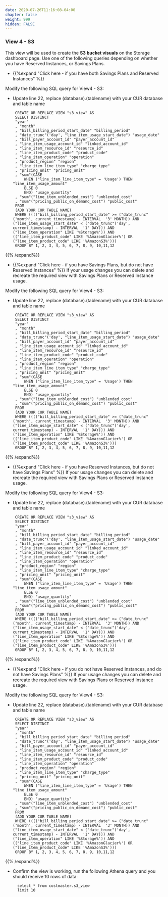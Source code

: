```yaml
---
date: 2020-07-26T11:16:08-04:00
chapter: false
weight: 999
hidden: FALSE
---
```


### View 4 - S3
This view will be used to create the **S3 bucket visuals** on the Storage dashboard page.
Use one of the following queries depending on whether you have Reserved Instances, or Savings Plans.


- {{%expand "Click here - if you have both Savings Plans and Reserved Instances" %}}

Modify the following SQL query for View4 - S3:
 - Update line 22, replace (database).(tablename) with your CUR database and table name 

		CREATE OR REPLACE VIEW "s3_view" AS 
		SELECT DISTINCT
		"year"
		, "month"
		, "bill_billing_period_start_date" "billing_period"
		, "date_trunc"('day', "line_item_usage_start_date") "usage_date"
		, "bill_payer_account_id" "payer_account_id"
		, "line_item_usage_account_id" "linked_account_id"
		, "line_item_resource_id" "resource_id"
		, "line_item_product_code" "product_code"
		, "line_item_operation" "operation"
		, "product_region" "region"
		, "line_item_line_item_type" "charge_type"
		, "pricing_unit" "pricing_unit"
		, "sum"(CASE
			WHEN ("line_item_line_item_type" = 'Usage') THEN "line_item_usage_amount"
			ELSE 0
			END) "usage_quantity"
		, "sum"("line_item_unblended_cost") "unblended_cost"
		, "sum"("pricing_public_on_demand_cost") "public_cost"
		FROM 
		(ADD YOUR CUR TABLE NAME)
		WHERE (((("bill_billing_period_start_date" >= ("date_trunc"('month', current_timestamp) - INTERVAL  '3' MONTH)) AND ("line_item_usage_start_date" < ("date_trunc"('day', current_timestamp) - INTERVAL  '1' DAY))) AND ("line_item_operation" LIKE '%Storage%')) AND (("line_item_product_code" LIKE '%AmazonGlacier%') OR ("line_item_product_code" LIKE '%AmazonS3%')))
		GROUP BY 1, 2, 3, 4, 5, 6, 7, 8, 9, 10,11,12
		

{{% /expand%}}



- {{%expand "Click here - if you have Savings Plans, but do not have Reserved Instances" %}}
If your usage changes you can delete and recreate the required view with Savings Plans or Reserved Instance usage.

Modify the following SQL query for View4 - S3:
 - Update line 22, replace (database).(tablename) with your CUR database and table name 

		CREATE OR REPLACE VIEW "s3_view" AS 
		SELECT DISTINCT
		"year"
		, "month"
		, "bill_billing_period_start_date" "billing_period"
		, "date_trunc"('day', "line_item_usage_start_date") "usage_date"
		, "bill_payer_account_id" "payer_account_id"
		, "line_item_usage_account_id" "linked_account_id"
		, "line_item_resource_id" "resource_id"
		, "line_item_product_code" "product_code"
		, "line_item_operation" "operation"
		, "product_region" "region"
		, "line_item_line_item_type" "charge_type"
		, "pricing_unit" "pricing_unit"
		, "sum"(CASE
			WHEN ("line_item_line_item_type" = 'Usage') THEN "line_item_usage_amount"
			ELSE 0
			END) "usage_quantity"
		, "sum"("line_item_unblended_cost") "unblended_cost"
		, "sum"("pricing_public_on_demand_cost") "public_cost"
		FROM 
		(ADD YOUR CUR TABLE NAME)
		WHERE (((("bill_billing_period_start_date" >= ("date_trunc"('month', current_timestamp) - INTERVAL  '3' MONTH)) AND ("line_item_usage_start_date" < ("date_trunc"('day', current_timestamp) - INTERVAL  '1' DAY))) AND ("line_item_operation" LIKE '%Storage%')) AND (("line_item_product_code" LIKE '%AmazonGlacier%') OR ("line_item_product_code" LIKE '%AmazonS3%')))
		GROUP BY 1, 2, 3, 4, 5, 6, 7, 8, 9, 10,11,12
		

{{% /expand%}}




- {{%expand "Click here - if you have Reserved Instances, but do not have Savings Plans" %}}
If your usage changes you can delete and recreate the required view with Savings Plans or Reserved Instance usage.

Modify the following SQL query for View4 - S3:
 - Update line 22, replace (database).(tablename) with your CUR database and table name 

		CREATE OR REPLACE VIEW "s3_view" AS 
		SELECT DISTINCT
		"year"
		, "month"
		, "bill_billing_period_start_date" "billing_period"
		, "date_trunc"('day', "line_item_usage_start_date") "usage_date"
		, "bill_payer_account_id" "payer_account_id"
		, "line_item_usage_account_id" "linked_account_id"
		, "line_item_resource_id" "resource_id"
		, "line_item_product_code" "product_code"
		, "line_item_operation" "operation"
		, "product_region" "region"
		, "line_item_line_item_type" "charge_type"
		, "pricing_unit" "pricing_unit"
		, "sum"(CASE
			WHEN ("line_item_line_item_type" = 'Usage') THEN "line_item_usage_amount"
			ELSE 0
			END) "usage_quantity"
		, "sum"("line_item_unblended_cost") "unblended_cost"
		, "sum"("pricing_public_on_demand_cost") "public_cost"
		FROM 
		(ADD YOUR CUR TABLE NAME)
		WHERE (((("bill_billing_period_start_date" >= ("date_trunc"('month', current_timestamp) - INTERVAL  '3' MONTH)) AND ("line_item_usage_start_date" < ("date_trunc"('day', current_timestamp) - INTERVAL  '1' DAY))) AND ("line_item_operation" LIKE '%Storage%')) AND (("line_item_product_code" LIKE '%AmazonGlacier%') OR ("line_item_product_code" LIKE '%AmazonS3%')))
		GROUP BY 1, 2, 3, 4, 5, 6, 7, 8, 9, 10,11,12
		
{{% /expand%}}




- {{%expand "Click here - if you do not have Reserved Instances, and do not have Savings Plans" %}}
If your usage changes you can delete and recreate the required view with Savings Plans or Reserved Instance usage.

Modify the following SQL query for View4 - S3:
 - Update line 22, replace (database).(tablename) with your CUR database and table name 

		CREATE OR REPLACE VIEW "s3_view" AS 
		SELECT DISTINCT
		"year"
		, "month"
		, "bill_billing_period_start_date" "billing_period"
		, "date_trunc"('day', "line_item_usage_start_date") "usage_date"
		, "bill_payer_account_id" "payer_account_id"
		, "line_item_usage_account_id" "linked_account_id"
		, "line_item_resource_id" "resource_id"
		, "line_item_product_code" "product_code"
		, "line_item_operation" "operation"
		, "product_region" "region"
		, "line_item_line_item_type" "charge_type"
		, "pricing_unit" "pricing_unit"
		, "sum"(CASE
			WHEN ("line_item_line_item_type" = 'Usage') THEN "line_item_usage_amount"
			ELSE 0
			END) "usage_quantity"
		, "sum"("line_item_unblended_cost") "unblended_cost"
		, "sum"("pricing_public_on_demand_cost") "public_cost"
		FROM 
		(ADD YOUR CUR TABLE NAME)
		WHERE (((("bill_billing_period_start_date" >= ("date_trunc"('month', current_timestamp) - INTERVAL  '3' MONTH)) AND ("line_item_usage_start_date" < ("date_trunc"('day', current_timestamp) - INTERVAL  '1' DAY))) AND ("line_item_operation" LIKE '%Storage%')) AND (("line_item_product_code" LIKE '%AmazonGlacier%') OR ("line_item_product_code" LIKE '%AmazonS3%')))
		GROUP BY 1, 2, 3, 4, 5, 6, 7, 8, 9, 10,11,12
		


{{% /expand%}}

- Confirm the view is working, run the following Athena query and you should receive 10 rows of data:

        select * from costmaster.s3_view
        limit 10